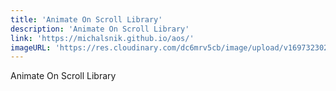 ```yaml
---
title: 'Animate On Scroll Library'
description: 'Animate On Scroll Library'
link: 'https://michalsnik.github.io/aos/'
imageURL: 'https://res.cloudinary.com/dc6mrv5cb/image/upload/v1697323027/personal-resources/css/michalsnik.github.io_aos__wdezv4.png'
---
```

Animate On Scroll Library